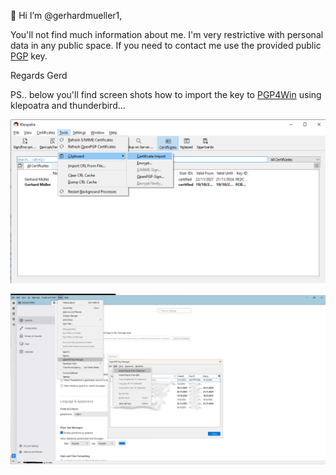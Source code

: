 👋 Hi I’m @gerhardmueller1, 

You'll not find much information about me. 
I'm very restrictive with personal data in any public space. 
If you need to contact me use the provided public 
[PGP](.pgp/Gerhard_Mueller.asc) key.  

Regards
Gerd

PS.. below you'll find screen shots how to import the key to 
[PGP4Win](https://www.gpg4win.de/) using klepoatra and thunderbird...

![kleopatra how to](./images/kleopatra_import_pgp_key.png)

![thunderbird how to](./images/thunderbird_import_pgp_key.png)


<!---
gerhardmueller1/gerhardmueller1 is a ✨ special ✨ repository because its `README.md` (this file) appears on your GitHub profile.
You can click the Preview link to take a look at your changes.
--->
